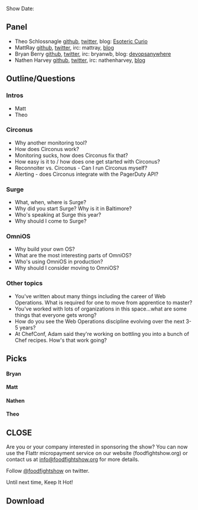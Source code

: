 Show Date:  

Panel<a name="panel"></a>
-----

* Theo Schlossnagle [github](https://github.com/postwait), [twitter](http://twitter.com/postwait), blog: [Esoteric Curio](http://lethargy.org/~jesus/)
* MattRay [github](http://github.com/mattray), [twitter](http://twitter.com/mattray), irc: mattray, [blog](http://www.leastresistance.net/)
* Bryan Berry [github](http://github.com/bryanwb), [twitter](http://twitter.com/bryanwb), irc: bryanwb, blog: [devopsanywhere](http://devopsanywhere.blogspot.com)
* Nathen Harvey [github](http://github.com/nathenharvey), [twitter](http://twitter.com/nathenharvey), irc: nathenharvey, [blog](http://nathenharvey.com)


Outline/Questions
-----------------

### Intros

* Matt
* Theo

### Circonus

* Why another monitoring tool?
* How does Circonus work?
* Monitoring sucks, how does Circonus fix that?
* How easy is it to / how does one get started with Circonus?
* Reconnoiter vs. Circonus - Can I run Circonus myself?
* Alerting - does Circonus integrate with the PagerDuty API?


### Surge

* What, when, where is Surge?
* Why did you start Surge?  Why is it in Baltimore?
* Who's speaking at Surge this year?
* Why should I come to Surge?

### OmniOS
* Why build your own OS?
* What are the most interesting parts of OmniOS?
* Who's using OmniOS in production?
* Why should I consider moving to OmniOS?

### Other topics

* You've written about many things including the career of Web Operations.  What is required for one to move from apprentice to master?
* You've worked with lots of organizations in this space...what are some things that everyone gets wrong?
* How do you see the Web Operations discipline evolving over the next 3-5 years?
* At ChefConf, Adam said they're working on bottling you into a bunch of Chef recipes.  How's that work going?


Picks<a name="picks"></a>
-----

#### Bryan  

#### Matt  

#### Nathen  

#### Theo  



CLOSE
-----

Are you or your company interested in sponsoring the show?  You can now use the Flattr micropayment service on our website (foodfightshow.org) or contact us at info@foodfightshow.org for more details.

Follow [@foodfightshow](http://twitter.com/foodfightshow) on twitter.

Until next time, Keep It Hot!


Download
--------
